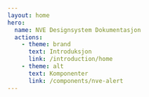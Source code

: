 ```yaml
---
layout: home
hero:
  name: NVE Designsystem Dokumentasjon
  actions:
    - theme: brand
      text: Introduksjon
      link: /introduction/home
    - theme: alt
      text: Komponenter
      link: /components/nve-alert
---
```

